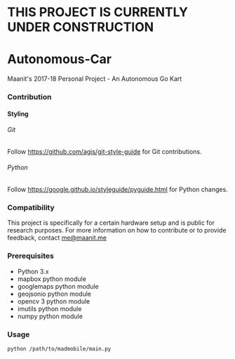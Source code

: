 # THIS PROJECT IS CURRENTLY UNDER CONSTRUCTION

# Autonomous-Car
Maanit's 2017-18 Personal Project - An Autonomous Go Kart


### Contribution
#### Styling
###### Git
Follow https://github.com/agis/git-style-guide for Git contributions.
###### Python
Follow https://google.github.io/styleguide/pyguide.html for Python changes.

### Compatibility
This project is specifically for a certain hardware setup and is public for research purposes. For more information on how to contribute or to provide feedback, contact me@maanit.me

### Prerequisites
- Python 3.x
- mapbox python module
- googlemaps python module
- geojsonio python module
- opencv 3 python module
- imutils python module
- numpy python module

### Usage
    python /path/to/madmobile/main.py
